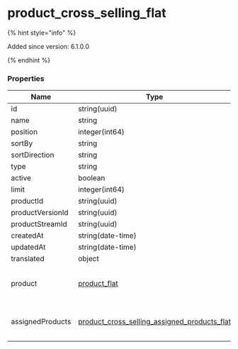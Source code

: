 
# product_cross_selling_flat

{% hint style="info" %}

Added since version: 6.1.0.0

{% endhint %}

### Properties

|Name|Type|Required|Restrictions|Description|
|---|---|---|---|---|
|id|string(uuid)|false|none|none|
|name|string|true|none|none|
|position|integer(int64)|true|none|none|
|sortBy|string|false|none|none|
|sortDirection|string|false|none|none|
|type|string|true|none|none|
|active|boolean|false|none|none|
|limit|integer(int64)|false|none|none|
|productId|string(uuid)|true|none|none|
|productVersionId|string(uuid)|false|none|none|
|productStreamId|string(uuid)|false|none|none|
|createdAt|string(date-time)|true|read-only|none|
|updatedAt|string(date-time)|false|read-only|none|
|translated|object|false|none|none|
|product|[product_flat](/schema/product_flat.md)|false|none|Added since version: 6.0.0.0|
|assignedProducts|[product_cross_selling_assigned_products_flat](/schema/product_cross_selling_assigned_products_flat.md)|false|none|Added since version: 6.2.0.0|

